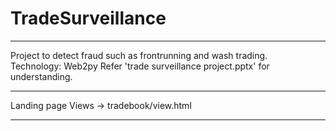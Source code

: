 # TradeSurveillance

<hr>
Project to detect fraud such as frontrunning and wash trading.
<br>
Technology: Web2py
Refer 'trade surveillance project.pptx' for understanding.
<hr>
Landing page Views -> tradebook/view.html
<hr>
